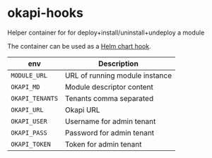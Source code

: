 # okapi-hooks

Helper container for for deploy+install/uninstall+undeploy a module

The container can be used as a
[Helm chart hook](https://helm.sh/docs/topics/charts_hooks/).

| env             | Description                                 |
|-----------------|---------------------------------------------|
| `MODULE_URL`    | URL of running module instance              |
| `OKAPI_MD`      | Module descriptor content                   |
| `OKAPI_TENANTS` | Tenants comma separated                     |
| `OKAPI_URL`     | Okapi URL                                   |
| `OKAPI_USER`    | Username for admin tenant                   |
| `OKAPI_PASS`    | Password for admin tenant                   |
| `OKAPI_TOKEN`   | Token for admin tenant                      |
